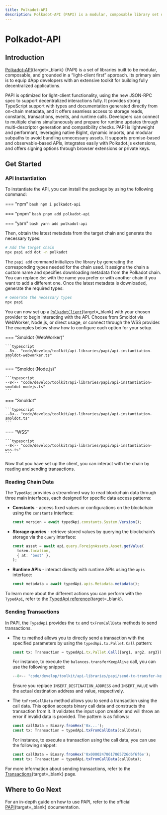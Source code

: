 ```yaml
---
title: Polkadot-API
description: Polkadot-API (PAPI) is a modular, composable library set designed for efficient interaction with Polkadot chains, prioritizing a "light-client first" approach.
---
```


# Polkadot-API

## Introduction

[Polkadot-API](https://github.com/polkadot-api/polkadot-api){target=\_blank} (PAPI) is a set of libraries built to be modular, composable, and grounded in a “light-client first” approach. Its primary aim is to equip dApp developers with an extensive toolkit for building fully decentralized applications.

PAPI is optimized for light-client functionality, using the new JSON-RPC spec to support decentralized interactions fully. It provides strong TypeScript support with types and documentation generated directly from on-chain metadata, and it offers seamless access to storage reads, constants, transactions, events, and runtime calls. Developers can connect to multiple chains simultaneously and prepare for runtime updates through multi-descriptor generation and compatibility checks. PAPI is lightweight and performant, leveraging native BigInt, dynamic imports, and modular subpaths to avoid bundling unnecessary assets. It supports promise-based and observable-based APIs, integrates easily with Polkadot.js extensions, and offers signing options through browser extensions or private keys.

## Get Started

### API Instantiation

To instantiate the API, you can install the package by using the following command:

=== "npm"
    ```bash
    npm i polkadot-api
    ```

=== "pnpm"
    ```bash
    pnpm add polkadot-api
    ```

=== "yarn"
    ```bash
    yarn add polkadot-api
    ```

Then, obtain the latest metadata from the target chain and generate the necessary types:

```bash
# Add the target chain
npx papi add dot -n polkadot
```

The `papi add` command initializes the library by generating the corresponding types needed for the chain used. It assigns the chain a custom name and specifies downloading metadata from the Polkadot chain. You can replace `dot` with the name you prefer or with another chain if you want to add a different one. Once the latest metadata is downloaded, generate the required types:

```bash
# Generate the necessary types
npx papi
```

You can now set up a [`PolkadotClient`](https://github.com/polkadot-api/polkadot-api/blob/main/packages/client/src/types.ts#L153){target=\_blank} with your chosen provider to begin interacting with the API. Choose from Smoldot via WebWorker, Node.js, or direct usage, or connect through the WSS provider. The examples below show how to configure each option for your setup.

=== "Smoldot (WebWorker)"

    ```typescript
    --8<-- "code/develop/toolkit/api-libraries/papi/api-instantiation-smoldot-webworker.ts"
    ```

=== "Smoldot (Node.js)"

    ```typescript
    --8<-- "code/develop/toolkit/api-libraries/papi/api-instantiation-smoldot-nodejs.ts"
    ```

=== "Smoldot"

    ```typescript
    --8<-- "code/develop/toolkit/api-libraries/papi/api-instantiation-smoldot.ts"
    ```

=== "WSS"

    ```typescript
    --8<-- "code/develop/toolkit/api-libraries/papi/api-instantiation-wss.ts"
    ```

Now that you have set up the client, you can interact with the chain by reading and sending transactions.

### Reading Chain Data

The `TypedApi` provides a streamlined way to read blockchain data through three main interfaces, each designed for specific data access patterns:

- **Constants** - access fixed values or configurations on the blockchain using the `constants` interface:

    ```typescript
    const version = await typedApi.constants.System.Version();
    ```

- **Storage queries** - retrieve stored values by querying the blockchain’s storage via the `query` interface:

    ```typescript
    const asset = await api.query.ForeignAssets.Asset.getValue(
      token.location,
      { at: 'best' },
    );
    ```

- **Runtime APIs** - interact directly with runtime APIs using the `apis` interface:

    ```typescript
    const metadata = await typedApi.apis.Metadata.metadata();
    ```

To learn more about the different actions you can perform with the `TypedApi`, refer to the [TypedApi reference](https://papi.how/typed){target=\_blank}.

### Sending Transactions

In PAPI, the `TypedApi` provides the `tx` and `txFromCallData` methods to send transactions. 

- The `tx` method allows you to directly send a transaction with the specified parameters by using the `typedApi.tx.Pallet.Call` pattern:

    ```typescript
    const tx: Transaction = typedApi.tx.Pallet.Call({arg1, arg2, arg3});
    ``` 

    For instance, to execute the `balances.transferKeepAlive` call, you can use the following snippet:

    ```typescript
    --8<-- "code/develop/toolkit/api-libraries/papi/send-tx-transfer-keep-alive.ts"
    ```

    Ensure you replace `INSERT_DESTINATION_ADDRESS` and `INSERT_VALUE` with the actual destination address and value, respectively.

- The `txFromCallData` method allows you to send a transaction using the call data. This option accepts binary call data and constructs the transaction from it. It validates the input upon creation and will throw an error if invalid data is provided. The pattern is as follows:

    ```typescript
    const callData = Binary.fromHex('0x...');
    const tx: Transaction = typedApi.txFromCallData(callData);
    ``` 

    For instance, to execute a transaction using the call data, you can use the following snippet:

    ```typescript
    const callData = Binary.fromHex('0x00002470617065726d6f6f6e');
    const tx: Transaction = typedApi.txFromCallData(callData);
    ```

For more information about sending transactions, refer to the [Transactions](https://papi.how/typed/tx#transactions){target=\_blank} page.

## Where to Go Next

For an in-depth guide on how to use PAPI, refer to the official [PAPI](https://papi.how/){target=\_blank} documentation.
